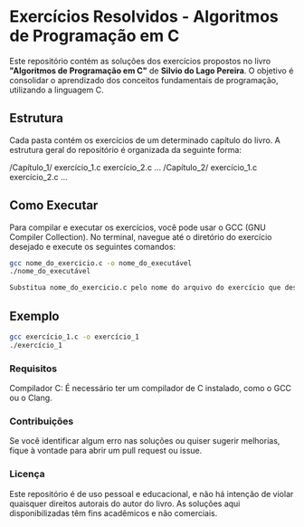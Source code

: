 # Exercícios Resolvidos - Algoritmos de Programação em C

Este repositório contém as soluções dos exercícios propostos no livro **"Algoritmos de Programação em C"** de **Silvio do Lago Pereira**. O objetivo é consolidar o aprendizado dos conceitos fundamentais de programação, utilizando a linguagem C.

## Estrutura

Cada pasta contém os exercícios de um determinado capítulo do livro. A estrutura geral do repositório é organizada da seguinte forma:

/Capítulo_1/ exercício_1.c exercício_2.c ... /Capítulo_2/ exercício_1.c exercício_2.c ...


## Como Executar

Para compilar e executar os exercícios, você pode usar o GCC (GNU Compiler Collection). No terminal, navegue até o diretório do exercício desejado e execute os seguintes comandos:

```bash
gcc nome_do_exercicio.c -o nome_do_executável
./nome_do_executável

Substitua nome_do_exercicio.c pelo nome do arquivo do exercício que deseja compilar, e nome_do_executável pelo nome que deseja dar ao arquivo executável.
```

## Exemplo
```bash
gcc exercício_1.c -o exercício_1
./exercício_1
```
### Requisitos

Compilador C: É necessário ter um compilador de C instalado, como o GCC ou o Clang.

### Contribuições 
Se você identificar algum erro nas soluções ou quiser sugerir melhorias, fique à vontade para abrir um pull request ou issue.

### Licença
Este repositório é de uso pessoal e educacional, e não há intenção de violar quaisquer direitos autorais do autor do livro. As soluções aqui disponibilizadas têm fins acadêmicos e não comerciais.



